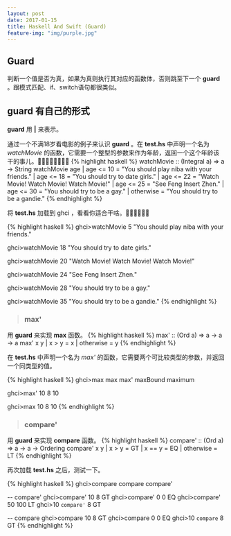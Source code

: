 ```yaml
---
layout: post
date: 2017-01-15
title: Haskell And Swift (Guard)
feature-img: "img/purple.jpg"
---
```


Guard
---
判断一个值是否为真，如果为真则执行其对应的函数体，否则跳至下一个 **guard** 。跟模式匹配、if、switch语句都很类似。

guard 有自己的形式
---
**guard** 用 **|** 来表示。

通过一个不满18岁看电影的例子来认识 **guard** 。在 **test.hs** 中声明一个名为 *watchMovie* 的函数，它需要一个整型的参数来作为年龄，返回一个这个年龄该干的事儿。🤡🤡🤡🤡🤡🤡🤡🤡
{% highlight haskell %}
watchMovie :: (Integral a) => a -> String
watchMovie age
    | age <= 10 = "You should play niba with your friends."
    | age <= 18 = "You should try to date girls."
    | age <= 22 = "Watch Movie! Watch Movie! Watch Movie!"
    | age <= 25 = "See Feng Insert Zhen."
    | age <= 30 = "You should try to be a gay."
    | otherwise = "You should try to be a gandie."
{% endhighlight %}

将 **test.hs** 加载到 ghci ，看看你适合干啥。🤠🤠🤠🤠🤠🤠

{% highlight haskell %}
ghci>watchMovie 5
"You should play niba with your friends."

ghci>watchMovie 18
"You should try to date girls."

ghci>watchMovie 20
"Watch Movie! Watch Movie! Watch Movie!"

ghci>watchMovie 24
"See Feng Insert Zhen."

ghci>watchMovie 28
"You should try to be a gay."

ghci>watchMovie 35
"You should try to be a gandie."
{% endhighlight %}

><h3>max'</h3>

用 **guard** 来实现 **max** 函数。
{% highlight haskell %}
max' :: (Ord a) => a -> a -> a
max' x y
    | x > y = x
    | otherwise = y
{% endhighlight %}

在 **test.hs** 中声明一个名为 *max'* 的函数，它需要两个可比较类型的参数，并返回一个同类型的值。

{% highlight haskell %}
ghci>max
max       max'      maxBound  maximum

ghci>max' 10 8
10

ghci>max 10 8
10
{% endhighlight %}

><h3>compare'</h3>

用 **guard** 来实现 **compare** 函数。
{% highlight haskell %}
compare' :: (Ord a) => a -> a -> Ordering
compare' x y
    | x > y     = GT
    | x == y    = EQ
    | otherwise = LT
{% endhighlight %}

再次加载 **test.hs** 之后，测试一下。

{% highlight haskell %}
ghci>compare
compare   compare'

-- compare'
ghci>compare' 10 8
GT
ghci>compare' 0 0
EQ
ghci>compare' 50 100
LT
ghci>10 `compare'` 8
GT

-- compare
ghci>compare 10 8
GT
ghci>compare 0 0
EQ
ghci>10 `compare` 8
GT
{% endhighlight %}
